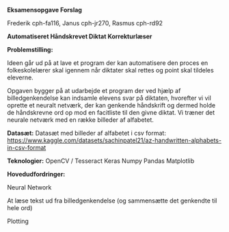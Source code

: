 **Eksamensopgave Forslag**

Frederik cph-fa116, Janus cph-jr270, Rasmus cph-rd92


**Automatiseret Håndskrevet Diktat Korrekturlæser**

**Problemstilling:**

Ideen går ud på at lave et program der kan automatisere den proces en folkeskolelærer skal igennem når diktater skal rettes og point skal tildeles eleverne.

Opgaven bygger på at udarbejde et program der ved hjælp af billedgenkendelse kan indsamle elevens svar på diktaten, hvorefter vi vil oprette et neuralt netværk, der kan genkende håndskrift og dermed holde de håndskrevne ord op mod en facitliste til den givne diktat. Vi træner det neurale netværk med en række billeder af alfabetet. 

**Datasæt:**
Datasæt med billeder af alfabetet i csv format:
https://www.kaggle.com/datasets/sachinpatel21/az-handwritten-alphabets-in-csv-format


**Teknologier:**
OpenCV / Tesseract
Keras
Numpy
Pandas
Matplotlib

**Hovedudfordringer:**

Neural Network

At læse tekst ud fra billedgenkendelse (og sammensætte det genkendte til hele ord)

Plotting



